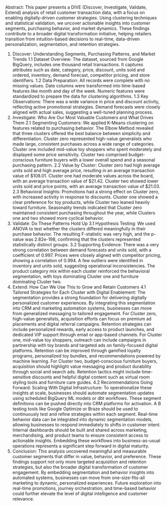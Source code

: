 Abstract: This paper presents a DIVE (Discover, Investigate, Validate, Extend) analysis of retail customer transaction data, with a focus on enabling digitally-driven customer strategies. Using clustering techniques and statistical validation, we uncover actionable insights into customer segments, purchasing behavior, and market dynamics. These findings contribute to a broader digital transformation initiative, helping retailers transition from intuition-based decisions to real-time, data-driven personalization, segmentation, and retention strategies.
1. Discover: Understanding Segments, Purchasing Patterns, and Market Trends
1.1 Dataset Overview: The dataset, sourced from Google BigQuery, includes one thousand retail transactions. It captures attributes such as date, category, price, discount, units sold and ordered, inventory, demand forecast, competitor pricing, and store identifiers.
1.2 Data Preparation: All records were complete with no missing values. Date columns were transformed into time-based features like month and day of the week. Numeric features were standardized to prepare the data for clustering algorithms.
1.3 Key Observations: There was a wide variance in price and discount activity, reflecting active promotional strategies. Demand forecasts were closely aligned with actual sales, suggesting a well-tuned planning process.
2. Investigate: Who Are Our Most Valuable Customers and What Drives Them
2.1 Segmenting Customers: We applied K-Means clustering on features related to purchasing behavior. The Elbow Method revealed that three clusters offered the best balance between simplicity and differentiation. Cluster zero represented high-value generalists who made large, consistent purchases across a wide range of categories. Cluster one included mid-value toy shoppers who spent moderately and displayed some price sensitivity. Cluster two comprised budget-conscious furniture buyers with a lower overall spend and a seasonal purchasing pattern.
2.2 Value by Cluster: Cluster zero had high average units sold and high average price, resulting in an average transaction value of $108.01. Cluster one had moderate values across the board, with an average transaction value of $21.42. Cluster two showed lower units sold and price points, with an average transaction value of $21.03.
2.3 Behavioral Insights: Promotions had a strong effect on Cluster zero, with increased activity in response to discounts. Cluster one showed a clear preference for toy products, while Cluster two leaned heavily toward furniture. Seasonality trends indicated that Cluster zero maintained consistent purchasing throughout the year, while Clusters one and two showed more cyclical behavior.
3. Validate: Do These Patterns Hold Up
3.1 Hypothesis Testing: We used ANOVA to test whether the clusters differed meaningfully in their purchase behavior. The resulting F-statistic was very high, and the p-value was 2.82e-198, confirming that the clusters represented statistically distinct groups.
3.2 Supporting Evidence: There was a very strong correlation between demand forecasts and units sold, with a coefficient of 0.997. Prices were closely aligned with competitor pricing, showing a correlation of 0.994. A few outliers were identified in inventory and units sold, suggesting operational inconsistencies. The product category mix within each cluster reinforced the behavioral segmentation, with toys dominating Cluster one and furniture dominating Cluster two.
4. Extend: How Can We Use This to Grow and Retain Customers
4.1 Tailored Strategies for Each Cluster with Digital Enablement: The segmentation provides a strong foundation for delivering digitally personalized customer experiences. By integrating this segmentation into CRM and marketing automation systems, businesses can move from generalized messaging to tailored engagement.
For Cluster zero, high-value generalists, acquisition efforts can focus on premium ad placements and digital referral campaigns. Retention strategies can include personalized rewards, early access to product launches, and dedicated VIP support through email or app-based channels.
For Cluster one, mid-value toy shoppers, outreach can include campaigns in partnership with toy brands and targeted ads on family-focused digital platforms. Retention can be improved through gamified loyalty programs, personalized toy bundles, and recommendations powered by machine learning.
For Cluster two, budget-conscious furniture buyers, acquisition should highlight value messaging and product durability through social and search ads. Retention tactics might include time-sensitive discounts and helpful digital content such as virtual room styling tools and furniture care guides.
4.2 Recommendations Going Forward: Scaling With Digital Infrastructure: To operationalize these insights at scale, businesses should automate segmentation updates using scheduled BigQuery ML models or dbt workflows. These segment definitions can be pushed directly into CRM platforms for activation.
A B testing tools like Google Optimize or Braze should be used to continuously test and refine strategies within each segment. Real-time behavior data can be integrated into dynamic segmentation models, allowing businesses to respond immediately to shifts in customer intent.
Internal dashboards should be built and shared across marketing, merchandising, and product teams to ensure consistent access to actionable insights. Embedding these workflows into business-as-usual operations represents a significant step forward in digital maturity.
5. Conclusion: This analysis uncovered meaningful and measurable customer segments that differ in value, behavior, and preference. These findings support not only more targeted acquisition and retention strategies, but also the broader digital transformation of customer engagement. By embedding segmentation and behavior insights into automated systems, businesses can move from one-size-fits-all marketing to dynamic, personalized experiences. Future exploration into real-time promotions, journey orchestration, and time-based behavior could further elevate the level of digital intelligence and customer relevance.


